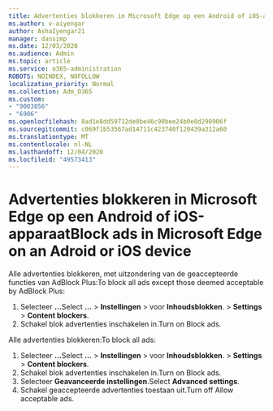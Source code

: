```yaml
---
title: Advertenties blokkeren in Microsoft Edge op een Android of iOS-apparaat
ms.author: v-aiyengar
author: AshaIyengar21
manager: dansimp
ms.date: 12/03/2020
ms.audience: Admin
ms.topic: article
ms.service: o365-administration
ROBOTS: NOINDEX, NOFOLLOW
localization_priority: Normal
ms.collection: Adm_O365
ms.custom:
- "9003856"
- "6906"
ms.openlocfilehash: 8ad1e8dd59712de0be46c90bee24b0e8d290906f
ms.sourcegitcommit: c069f1b53567ad14711c423740f120439a312a60
ms.translationtype: MT
ms.contentlocale: nl-NL
ms.lasthandoff: 12/04/2020
ms.locfileid: "49573413"
---
```

# <a name="block-ads-in-microsoft-edge-on-an-adroid-or-ios-device"></a><span data-ttu-id="1af85-102">Advertenties blokkeren in Microsoft Edge op een Android of iOS-apparaat</span><span class="sxs-lookup"><span data-stu-id="1af85-102">Block ads in Microsoft Edge on an Adroid or iOS device</span></span>

<span data-ttu-id="1af85-103">Alle advertenties blokkeren, met uitzondering van de geaccepteerde functies van AdBlock Plus:</span><span class="sxs-lookup"><span data-stu-id="1af85-103">To block all ads except those deemed acceptable by AdBlock Plus:</span></span>
1. <span data-ttu-id="1af85-104">Selecteer **...**</span><span class="sxs-lookup"><span data-stu-id="1af85-104">Select **…**</span></span><span data-ttu-id="1af85-105"> > **Instellingen**  >  voor **Inhoudsblokken**.</span><span class="sxs-lookup"><span data-stu-id="1af85-105"> > **Settings** > **Content blockers**.</span></span>
2. <span data-ttu-id="1af85-106">Schakel blok advertenties inschakelen in.</span><span class="sxs-lookup"><span data-stu-id="1af85-106">Turn on Block ads.</span></span>

<span data-ttu-id="1af85-107">Alle advertenties blokkeren:</span><span class="sxs-lookup"><span data-stu-id="1af85-107">To block all ads:</span></span>
1. <span data-ttu-id="1af85-108">Selecteer **...**</span><span class="sxs-lookup"><span data-stu-id="1af85-108">Select **…**</span></span><span data-ttu-id="1af85-109"> > **Instellingen**  >  voor **Inhoudsblokken**.</span><span class="sxs-lookup"><span data-stu-id="1af85-109"> > **Settings** > **Content blockers**.</span></span>
2. <span data-ttu-id="1af85-110">Schakel blok advertenties inschakelen in.</span><span class="sxs-lookup"><span data-stu-id="1af85-110">Turn on Block ads.</span></span>
3. <span data-ttu-id="1af85-111">Selecteer **Geavanceerde instellingen**.</span><span class="sxs-lookup"><span data-stu-id="1af85-111">Select **Advanced settings**.</span></span>
4. <span data-ttu-id="1af85-112">Schakel geaccepteerde advertenties toestaan uit.</span><span class="sxs-lookup"><span data-stu-id="1af85-112">Turn off Allow acceptable ads.</span></span>